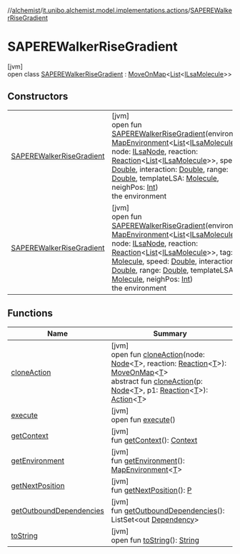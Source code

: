 //[alchemist](../../../index.md)/[it.unibo.alchemist.model.implementations.actions](../index.md)/[SAPEREWalkerRiseGradient](index.md)

# SAPEREWalkerRiseGradient

[jvm]\
open class [SAPEREWalkerRiseGradient](index.md) : [MoveOnMap](../-move-on-map/index.md)<[List](https://docs.oracle.com/javase/8/docs/api/java/util/List.html)<[ILsaMolecule](../../it.unibo.alchemist.model.interfaces/-i-lsa-molecule/index.md)>>

## Constructors

| | |
|---|---|
| [SAPEREWalkerRiseGradient](-s-a-p-e-r-e-walker-rise-gradient.md) | [jvm]<br>open fun [SAPEREWalkerRiseGradient](-s-a-p-e-r-e-walker-rise-gradient.md)(environment: [MapEnvironment](../../it.unibo.alchemist.model.interfaces/-map-environment/index.md)<[List](https://docs.oracle.com/javase/8/docs/api/java/util/List.html)<[ILsaMolecule](../../it.unibo.alchemist.model.interfaces/-i-lsa-molecule/index.md)>>, node: [ILsaNode](../../it.unibo.alchemist.model.interfaces/-i-lsa-node/index.md), reaction: [Reaction](../../it.unibo.alchemist.model.interfaces/-reaction/index.md)<[List](https://docs.oracle.com/javase/8/docs/api/java/util/List.html)<[ILsaMolecule](../../it.unibo.alchemist.model.interfaces/-i-lsa-molecule/index.md)>>, speed: [Double](https://kotlinlang.org/api/latest/jvm/stdlib/kotlin/-double/index.html), interaction: [Double](https://kotlinlang.org/api/latest/jvm/stdlib/kotlin/-double/index.html), range: [Double](https://kotlinlang.org/api/latest/jvm/stdlib/kotlin/-double/index.html), templateLSA: [Molecule](../../it.unibo.alchemist.model.interfaces/-molecule/index.md), neighPos: [Int](https://kotlinlang.org/api/latest/jvm/stdlib/kotlin/-int/index.html))<br>the environment |
| [SAPEREWalkerRiseGradient](-s-a-p-e-r-e-walker-rise-gradient.md) | [jvm]<br>open fun [SAPEREWalkerRiseGradient](-s-a-p-e-r-e-walker-rise-gradient.md)(environment: [MapEnvironment](../../it.unibo.alchemist.model.interfaces/-map-environment/index.md)<[List](https://docs.oracle.com/javase/8/docs/api/java/util/List.html)<[ILsaMolecule](../../it.unibo.alchemist.model.interfaces/-i-lsa-molecule/index.md)>>, node: [ILsaNode](../../it.unibo.alchemist.model.interfaces/-i-lsa-node/index.md), reaction: [Reaction](../../it.unibo.alchemist.model.interfaces/-reaction/index.md)<[List](https://docs.oracle.com/javase/8/docs/api/java/util/List.html)<[ILsaMolecule](../../it.unibo.alchemist.model.interfaces/-i-lsa-molecule/index.md)>>, tag: [Molecule](../../it.unibo.alchemist.model.interfaces/-molecule/index.md), speed: [Double](https://kotlinlang.org/api/latest/jvm/stdlib/kotlin/-double/index.html), interaction: [Double](https://kotlinlang.org/api/latest/jvm/stdlib/kotlin/-double/index.html), range: [Double](https://kotlinlang.org/api/latest/jvm/stdlib/kotlin/-double/index.html), templateLSA: [Molecule](../../it.unibo.alchemist.model.interfaces/-molecule/index.md), neighPos: [Int](https://kotlinlang.org/api/latest/jvm/stdlib/kotlin/-int/index.html))<br>the environment |

## Functions

| Name | Summary |
|---|---|
| [cloneAction](../-move-on-map/clone-action.md) | [jvm]<br>open fun [cloneAction](../-move-on-map/clone-action.md)(node: [Node](../../it.unibo.alchemist.model.interfaces/-node/index.md)<[T](../-abstract-action/index.md)>, reaction: [Reaction](../../it.unibo.alchemist.model.interfaces/-reaction/index.md)<[T](../-abstract-action/index.md)>): [MoveOnMap](../-move-on-map/index.md)<[T](../-abstract-action/index.md)><br>abstract fun [cloneAction](../../it.unibo.alchemist.model.interfaces/-action/clone-action.md)(p: [Node](../../it.unibo.alchemist.model.interfaces/-node/index.md)<[T](../-abstract-action/index.md)>, p1: [Reaction](../../it.unibo.alchemist.model.interfaces/-reaction/index.md)<[T](../-abstract-action/index.md)>): [Action](../../it.unibo.alchemist.model.interfaces/-action/index.md)<[T](../-abstract-action/index.md)> |
| [execute](../-abstract-move-node/execute.md) | [jvm]<br>open fun [execute](../-abstract-move-node/execute.md)() |
| [getContext](../-abstract-move-node/get-context.md) | [jvm]<br>fun [getContext](../-abstract-move-node/get-context.md)(): [Context](../../it.unibo.alchemist.model.interfaces/-context/index.md) |
| [getEnvironment](../-move-on-map/get-environment.md) | [jvm]<br>fun [getEnvironment](../-move-on-map/get-environment.md)(): [MapEnvironment](../../it.unibo.alchemist.model.interfaces/-map-environment/index.md)<[T](../-abstract-action/index.md)> |
| [getNextPosition](../-abstract-configurable-move-node/get-next-position.md) | [jvm]<br>fun [getNextPosition](../-abstract-configurable-move-node/get-next-position.md)(): [P](../-lsa-ascending-gradient-dist/index.md) |
| [getOutboundDependencies](../-abstract-action/get-outbound-dependencies.md) | [jvm]<br>fun [getOutboundDependencies](../-abstract-action/get-outbound-dependencies.md)(): ListSet<out [Dependency](../../it.unibo.alchemist.model.interfaces/-dependency/index.md)> |
| [toString](../-abstract-action/to-string.md) | [jvm]<br>open fun [toString](../-abstract-action/to-string.md)(): [String](https://docs.oracle.com/javase/8/docs/api/java/lang/String.html) |

